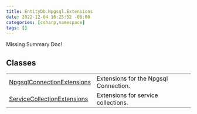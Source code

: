 ```yaml
---
title: EntityDb.Npgsql.Extensions
date: 2022-12-04 16:25:52 -08:00
categories: [csharp,namespace]
tags: []
---
```


Missing Summary Doc!
## Classes
<table><tr><td><!--/posts/csharp.member.entitydb.npgsql.extensions.npgsqlconnectionextensions/--><a href='#'>NpgsqlConnectionExtensions</a></td><td>
Extensions for the Npgsql Connection.
</td></tr><tr><td><!--/posts/csharp.member.entitydb.npgsql.extensions.servicecollectionextensions/--><a href='#'>ServiceCollectionExtensions</a></td><td>
Extensions for service collections.
</td></tr></table>
